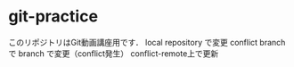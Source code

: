 # git-practice
このリポジトリはGit動画講座用です．
local repository で変更
conflict branchで branch で変更（conflict発生）
conflict-remote上で更新

